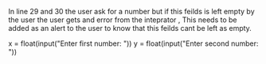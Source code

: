 In line 29 and 30 the user ask for a number but if this feilds is left empty by the user the user gets and error from the inteprator , 
This needs to be added as an alert to the user to know that this feilds cant be left as empty.

 x = float(input("Enter first number: "))
 y = float(input("Enter second number: "))

 
